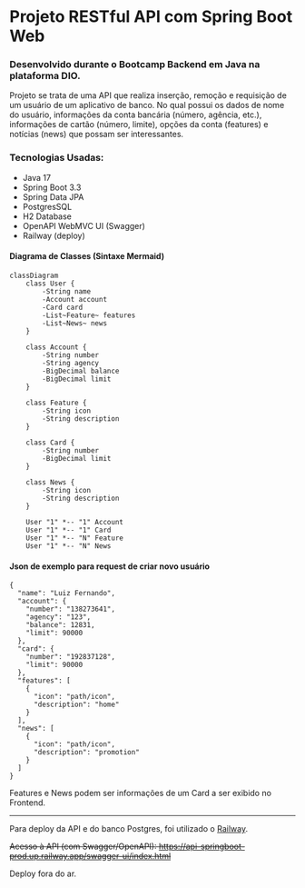 # Projeto RESTful API com Spring Boot Web
### Desenvolvido durante o Bootcamp Backend em Java na plataforma DIO.

Projeto se trata de uma API que realiza inserção, remoção e requisição de um usuário de um aplicativo de banco.
No qual possui os dados de nome do usuário, informações da conta bancária (número, agência, etc.), 
informações de cartão (número, limite), opções da conta (features) e notícias (news) que possam ser interessantes.

### Tecnologias Usadas:
- Java 17
- Spring Boot 3.3
- Spring Data JPA
- PostgresSQL 
- H2 Database
- OpenAPI WebMVC UI (Swagger)
- Railway (deploy)

#### Diagrama de Classes (Sintaxe Mermaid)

```mermaid
classDiagram
    class User {
        -String name
        -Account account
        -Card card
        -List~Feature~ features
        -List~News~ news
    }
    
    class Account {
        -String number
        -String agency
        -BigDecimal balance
        -BigDecimal limit
    }
    
    class Feature {
        -String icon
        -String description
    }
    
    class Card {
        -String number
        -BigDecimal limit
    }
    
    class News {
        -String icon
        -String description
    }
    
    User "1" *-- "1" Account
    User "1" *-- "1" Card
    User "1" *-- "N" Feature
    User "1" *-- "N" News
```

#### Json de exemplo para request de criar novo usuário

```
{
  "name": "Luiz Fernando",
  "account": {
    "number": "138273641",
    "agency": "123",
    "balance": 12831,
    "limit": 90000
  },
  "card": {
    "number": "192837128",
    "limit": 90000
  },
  "features": [
    {
      "icon": "path/icon",
      "description": "home"
    }
  ],
  "news": [
    {
      "icon": "path/icon",
      "description": "promotion"
    }
  ]
}
```
Features e News podem ser informações de um Card a ser exibido no Frontend.

<hr/>

Para deploy da API e do banco Postgres, foi utilizado o [Railway](https://railway.app/).

~~Acesso à API (com Swagger/OpenAPI):
https://api-springboot-prod.up.railway.app/swagger-ui/index.html~~

Deploy fora do ar.
